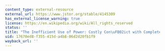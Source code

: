 ```yaml
---
content_type: external-resource
external_url: https://www.jstor.org/stable/4145309
has_external_license_warning: true
license: https://en.wikipedia.org/wiki/All_rights_reserved
status: ''
title: "The Inefficient Use of Power: Costly Con\uFB02ict with Complete Information"
uid: 17670ed8-f355-415d-a4b8-06d2d20fb1f9
wayback_url: ''
---
```

